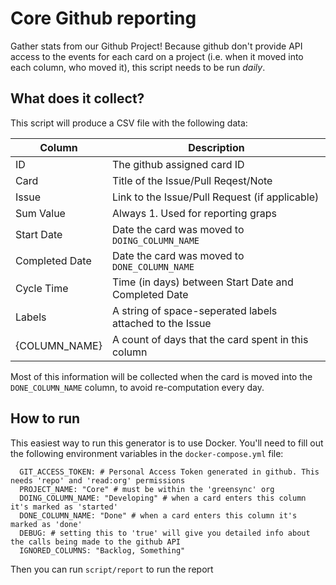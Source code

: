 # Core Github reporting
Gather stats from our Github Project! Because github don't provide API access to
the events for each card on a project (i.e. when it moved into each column, who
moved it), this script needs to be run _daily_.

## What does it collect?
This script will produce a CSV file with the following data:

Column | Description
--- | ---
ID | The github assigned card ID
Card | Title of the Issue/Pull Reqest/Note
Issue |	Link to the Issue/Pull Request (if applicable)
Sum Value	| Always 1. Used for reporting graps 
Start Date | Date the card was moved to `DOING_COLUMN_NAME`
Completed Date	| Date the card was moved to `DONE_COLUMN_NAME`
Cycle Time	| Time (in days) between Start Date and Completed Date
Labels	| A string of space-seperated labels attached to the Issue
{COLUMN_NAME}	| A count of days that the card spent in this column

Most of this information will be collected when the card is moved into the `DONE_COLUMN_NAME` column, to avoid
re-computation every day.

## How to run
This easiest way to run this generator is to use Docker. You'll need to fill out
the following environment variables in the `docker-compose.yml` file:

```
  GIT_ACCESS_TOKEN: # Personal Access Token generated in github. This needs 'repo' and 'read:org' permissions
  PROJECT_NAME: "Core" # must be within the 'greensync' org
  DOING_COLUMN_NAME: "Developing" # when a card enters this column it's marked as 'started'
  DONE_COLUMN_NAME: "Done" # when a card enters this column it's marked as 'done'
  DEBUG: # setting this to 'true' will give you detailed info about the calls being made to the github API
  IGNORED_COLUMNS: "Backlog, Something"
```

Then you can run `script/report` to run the report
